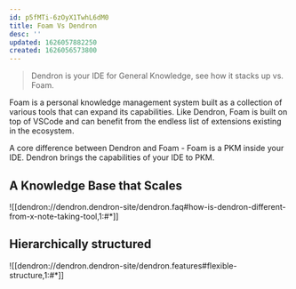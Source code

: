 ```yaml
---
id: p5fMTi-6zOyX1TwhL6dM0
title: Foam Vs Dendron
desc: ''
updated: 1626057882250
created: 1626056573800
---
```


> Dendron is your IDE for General Knowledge, see how it stacks up vs. Foam.

Foam is a personal knowledge management system built as a collection of various tools that can expand its capabilities. Like Dendron, Foam is built on top of VSCode and can benefit from the endless list of extensions existing in the ecosystem. 

A core difference between Dendron and Foam - Foam is a PKM inside your IDE. Dendron brings the capabilities of your IDE to PKM.

## A Knowledge Base that Scales
![[dendron://dendron.dendron-site/dendron.faq#how-is-dendron-different-from-x-note-taking-tool,1:#*]]

## Hierarchically structured

![[dendron://dendron.dendron-site/dendron.features#flexible-structure,1:#*]]
